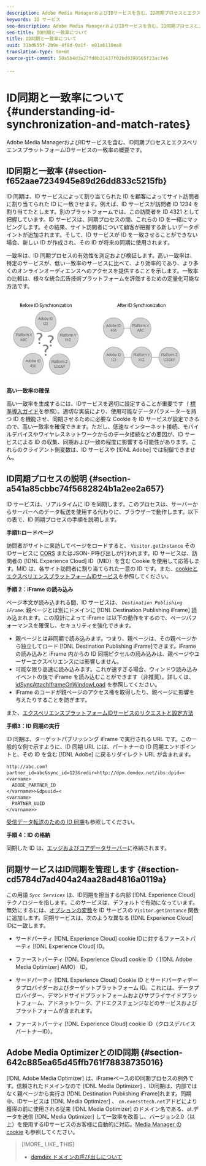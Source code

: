 ```yaml
---
description: Adobe Media ManagerおよびIDサービスを含む、ID同期プロセスとエクスペリエンスプラットフォームIDサービスの一致率の概要です。
keywords: ID サービス
seo-description: Adobe Media ManagerおよびIDサービスを含む、ID同期プロセスとエクスペリエンスプラットフォームIDサービスの一致率の概要です。
seo-title: ID同期と一致率について
title: ID同期と一致率について
uuid: 31bd655f-2b9e-4f8d-9a1f- e81a6110ea8
translation-type: tm+mt
source-git-commit: 50a5b4d3a27fd8b21437f02bd9390565f23ac7e6

---
```



# ID同期と一致率について{#understanding-id-synchronization-and-match-rates}

Adobe Media ManagerおよびIDサービスを含む、ID同期プロセスとエクスペリエンスプラットフォームIDサービスの一致率の概要です。

## ID同期と一致率 {#section-f652aae7234945e89d26dd833c5215fb}

ID 同期は、ID サービスによって割り当てられた ID を顧客によってサイト訪問者に割り当てられた ID に一致させます。例えば、ID サービスが訪問者 ID 1234 を割り当てたとします。別のプラットフォームでは、この訪問者を ID 4321 として把握しています。ID サービスは、同期プロセスの間、これらの ID を一緒にマッピングします。その結果、サイト訪問者について顧客が把握する新しいデータポイントが追加されます。そして、ID サービスが ID を一致させることができない場合、新しい ID が作成され、その ID が将来の同期に使用されます。

一致率は、ID 同期プロセスの有効性を測定および検証します。高い一致率は、特定のサービスが、低い一致率のサービスに比べて、より効率的であり、より多くのオンラインオーディエンスへのアクセスを提供することを示します。一致率の比較は、様々な統合広告技術プラットフォームを評価するための定量化可能な方法です。

![](assets/idsync2.png)

**高い一致率の確保**

高い一致率を生成するには、IDサービスを適切に設定することが重要です（ [標準導入ガイド](../implementation-guides/standard.md#concept-89cd0199a9634fc48644f2d61e3d2445)を参照）。適切な実装により、使用可能なデータパラメーターを持つ ID を機能させ、同期させるために必要な Cookie を ID サービスが設定できるので、高い一致率を確保できます。ただし、低速なインターネット接続、モバイルデバイスやワイヤレスネットワークからのデータ接続などの要因が、ID サービスによる ID の収集、同期および一致の程度に影響する可能性があります。これらのクライアント側変数は、ID サービスや [!DNL Adobe] では制御できません。

## ID同期プロセスの説明 {#section-a541a85cbbc74f5682824b1a2ee2a657}

ID サービスは、リアルタイムに ID を同期します。このプロセスは、サーバーからサーバーへのデータ転送を使用する代わりに、ブラウザーで動作します。以下の表で、ID 同期プロセスの手順を説明します。

**手順1:ロードページ**

訪問者がサイトに来訪してページをロードすると、 `Visitor.getInstance` そのIDサービスに [CORS](../reference/cors.md#concept-6c280446990d46d88ba9da15d2dcc758) またはJSON- P呼び出しが行われます。ID サービスは、訪問者の [!DNL Experience Cloud] ID（MID）を含む Cookie を使用して応答します。MID は、各サイト訪問者に割り当てられた一意の ID です。また、[cookieとエクスペリエンスプラットフォームIDサービス](../introduction/cookies.md)を参照してください。

**手順 2：iFrame の読み込み**

ページ本文が読み込まれる間、ID サービスは、 *`Destination Publishing iFrame`*. 親ページとは別にドメインに [!DNL Destination Publishing iFrame] 読み込まれます。この設計によって iFrame は以下の動作をするので、ページパフォーマンスを確保し、セキュリティを強化できます。

* 親ページとは非同期で読み込みます。つまり、親ページは、その親ページから独立してロード [!DNL Destination Publishing iFrame]できます。iFrame の読み込みと iFrame 内からの ID 同期ピクセルの読み込みは、親ページやユーザーエクスペリエンスには影響しません。
* 可能な限り高速に読み込みます。これが速すぎる場合、ウィンドウ読み込みイベントの後で iFrame を読み込むことができます（非推奨）。詳しくは、[idSyncAttachIframeOnWindowLoad](../library/function-vars/idsyncattachiframeonwindowload.md#reference-b86b7112e0814a4c82c4e24c158508f4) を参照してください。
* iFrame のコードが親ページのアクセス権を取得したり、親ページに影響を与えたりすることを防ぎます。

また、[エクスペリエンスプラットフォームIDサービスのリクエストと設定方法](../introduction/id-request.md#concept-2caacebb1d244402816760e9b8bcef6a)

**手順3：ID 同期の実行**

ID 同期は、ターゲットパブリッシング iFrame で実行される URL です。この一般的な例で示すように、ID 同期 URL には、パートナーの ID 同期エンドポイントと、その ID を含む [!DNL Adobe] に戻るリダイレクト URL が含まれます。

```
http://abc.com?partner_id=abc&sync_id=123&redir=http://dpm.demdex.net/ibs:dpid=<
<varname>
  ADOBE_PARTNER_ID
</varname>>&dpuuid=<
<varname>
  PARTNER_UUID
</varname>>
```

[受信データ転送のための ID 同期](https://marketing.adobe.com/resources/help/en_US/aam/c_id_sync_in.html)も参照してください。

**手順 4：ID の格納**

同期した ID は、[エッジおよびコアデータサーバー](https://marketing.adobe.com/resources/help/en_US/aam/c_compedge.html)に格納されます。

## 同期サービスはID同期を管理します {#section-cd5784d7ad404a24aa28ad4816a0119a}

この用語 *`Sync Services`* は、ID同期を担当する内部 [!DNL Experience Cloud] テクノロジーを指します。このサービスは、デフォルトで有効になっています。無効にするには、[オプションの変数](../library/function-vars/disableidsync.md#reference-589d6b489ac64eddb5a7ff758945e414)を ID サービスの `Visitor.getInstance` 関数に追加します。同期サービスは、次のような異なる [!DNL Experience Cloud] IDに一致します。

* サードパーティ [!DNL Experience Cloud] cookie IDに対するファーストパーティ [!DNL Experience Cloud] ID。

* ファーストパーティ [!DNL Experience Cloud] cookie ID（ [!DNL Adobe Media Optimizer] AMO） ID。

* サードパーティ [!DNL Experience Cloud] Cookie ID とサードパーティデータプロバイダーおよびターゲットプラットフォーム ID。これには、データプロバイダー、デマンドサイドプラットフォームおよびサプライサイドプラットフォーム、アドネットワーク、アドエクスチェンジなどのサービスおよびプラットフォームが含まれます。
* ファーストパーティ [!DNL Experience Cloud] cookie ID（クロスデバイスパートナーID）。

## Adobe Media OptimizerとのID同期 {#section-642c885ea65d45ffb761f78838735016}

[!DNL Adobe Media Optimizer] は、iFrameベースのID同期プロセスの例外です。信頼されたドメインなので [!DNL Media Optimizer] 、ID同期は、内部ではなく親ページから実行さ [!DNL Destination Publishing iFrame]れます。同期中、IDサービスは [!DNL Media Optimizer] 、 `cm.eversttech.net`アドビにより獲得の前に使用される従来 [!DNL Media Optimizer] のドメイン名である、at.データを送信 [!DNL Media Optimizer] して一致率を改善し、バージョン2.0（以上）を使用するIDサービスのお客様に自動的に対応。[Media Manager の cookie](https://marketing.adobe.com/resources/help/en_US/whitepapers/cookies/cookies_media_optimizer.html) も参照してください。

>[!MORE_ LIKE_ THIS]
>
>* [demdex ドメインの呼び出しについて](https://marketing.adobe.com/resources/help/en_US/aam/demdex-calls.html)


